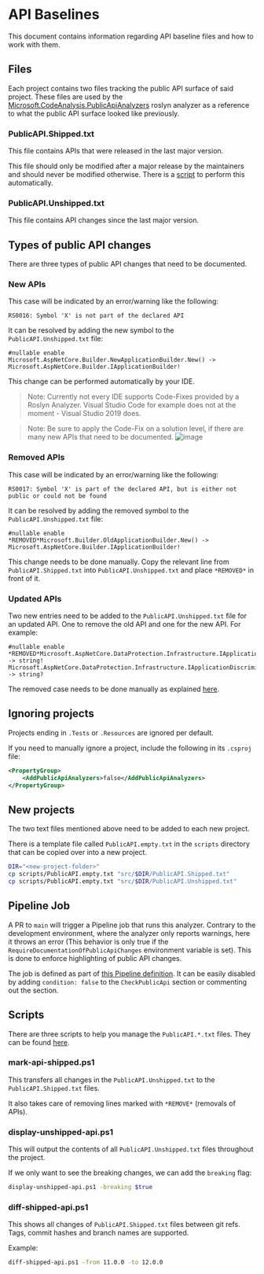 # API Baselines

This document contains information regarding API baseline files and how to work with them.

## Files

Each project contains two files tracking the public API surface of said project. These files are used by the [Microsoft.CodeAnalysis.PublicApiAnalyzers](https://github.com/dotnet/roslyn-analyzers/blob/main/src/PublicApiAnalyzers) roslyn analyzer as a reference to what the public API surface looked like previously.

### PublicAPI.Shipped.txt

This file contains APIs that were released in the last major version.

This file should only be modified after a major release by the maintainers and should never be modified otherwise. There is a [script](#scripts) to perform this automatically.

### PublicAPI.Unshipped.txt

This file contains API changes since the last major version.

## Types of public API changes

There are three types of public API changes that need to be documented.

### New APIs

This case will be indicated by an error/warning like the following:

```
RS0016: Symbol 'X' is not part of the declared API
```

It can be resolved by adding the new symbol to the `PublicAPI.Unshipped.txt` file:

```
#nullable enable
Microsoft.AspNetCore.Builder.NewApplicationBuilder.New() -> Microsoft.AspNetCore.Builder.IApplicationBuilder!
```

This change can be performed automatically by your IDE.

> Note: Currently not every IDE supports Code-Fixes provided by a Roslyn Analyzer. Visual Studio Code for example does not at the moment - Visual Studio 2019 does.

> Note: Be sure to apply the Code-Fix on a solution level, if there are many new APIs that need to be documented.
> ![image](https://user-images.githubusercontent.com/45513122/119241399-47bbbe80-bb56-11eb-9253-92e2878cd428.png)


### Removed APIs

This case will be indicated by an error/warning like the following:

```
RS0017: Symbol 'X' is part of the declared API, but is either not public or could not be found
```

It can be resolved by adding the removed symbol to the `PublicAPI.Unshipped.txt` file:

```
#nullable enable
*REMOVED*Microsoft.Builder.OldApplicationBuilder.New() -> Microsoft.AspNetCore.Builder.IApplicationBuilder!
```

This change needs to be done manually. Copy the relevant line from `PublicAPI.Shipped.txt` into `PublicAPI.Unshipped.txt` and place `*REMOVED*` in front of it.

### Updated APIs

Two new entries need to be added to the `PublicAPI.Unshipped.txt` file for an updated API. One to remove the old API and one for the new API. For example:

```
#nullable enable
*REMOVED*Microsoft.AspNetCore.DataProtection.Infrastructure.IApplicationDiscriminator.Discriminator.get -> string!
Microsoft.AspNetCore.DataProtection.Infrastructure.IApplicationDiscriminator.Discriminator.get -> string?
```

The removed case needs to be done manually as explained [here](#removed-apis).

## Ignoring projects

Projects ending in `.Tests` or `.Resources` are ignored per default.

If you need to manually ignore a project, include the following in its `.csproj` file:

```xml
<PropertyGroup>
    <AddPublicApiAnalyzers>false</AddPublicApiAnalyzers>
</PropertyGroup>
```

## New projects

The two text files mentioned above need to be added to each new project.

There is a template file called `PublicAPI.empty.txt` in the `scripts` directory that can be copied over into a new project.

```sh
DIR="<new-project-folder>"
cp scripts/PublicAPI.empty.txt "src/$DIR/PublicAPI.Shipped.txt"
cp scripts/PublicAPI.empty.txt "src/$DIR/PublicAPI.Unshipped.txt"
```

## Pipeline Job

A PR to `main` will trigger a Pipeline job that runs this analyzer. Contrary to the development environment, where the analyzer only reports warnings, here it throws an error (This behavior is only true if the `RequireDocumentationOfPublicApiChanges` environment variable is set). This is done to enforce highlighting of public API changes.

The job is defined as part of [this Pipeline definition](./.devops/azure-pipelines.test-pr-hotchocolate.yml). It can be easily disabled by adding `condition: false` to the `CheckPublicApi` section or commenting out the section.

## Scripts

There are three scripts to help you manage the `PublicAPI.*.txt` files. They can be found [here](./scripts).

### mark-api-shipped.ps1

This transfers all changes in the `PublicAPI.Unshipped.txt` to the `PublicAPI.Shipped.txt` files.

It also takes care of removing lines marked with `*REMOVE*` (removals of APIs).

### display-unshipped-api.ps1

This will output the contents of all `PublicAPI.Unshipped.txt` files throughout the project.

If we only want to see the breaking changes, we can add the `breaking` flag:

```sh
display-unshipped-api.ps1 -breaking $true
```

### diff-shipped-api.ps1

This shows all changes of `PublicAPI.Shipped.txt` files between git refs. Tags, commit hashes and branch names are supported.

Example:

```sh
diff-shipped-api.ps1 -from 11.0.0 -to 12.0.0
```

